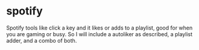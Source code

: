 # spotify
Spotify tools like click a key and it likes or adds to a playlist, good for when you are gaming or busy.
So I will include a autoliker as described, a playlist adder, and a combo of both. 
